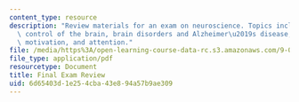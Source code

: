 ```yaml
---
content_type: resource
description: "Review materials for an exam on neuroscience. Topics include chemical\
  \ control of the brain, brain disorders and Alzheimer\u2019s disease, eating and\
  \ motivation, and attention."
file: /media/https%3A/open-learning-course-data-rc.s3.amazonaws.com/9-01-introduction-to-neuroscience-fall-2007/6d65403d1e254cba43e894a57b9ae309_9_01_final_rev.pdf
file_type: application/pdf
resourcetype: Document
title: Final Exam Review
uid: 6d65403d-1e25-4cba-43e8-94a57b9ae309
---
```

